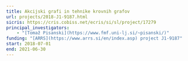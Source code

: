 ```yaml
---
title: Akcijski grafi in tehnike krovnih grafov
url: projects/2018-J1-9187.html
sicris: https://cris.cobiss.net/ecris/si/sl/project/17279
principal_investigators:
    - "[Tomaž Pisanski](https://www.fmf.uni-lj.si/~pisanski/)"
funding: "[ARRS](https://www.arrs.si/en/index.asp) project J1-9187"
start: 2018-07-01
end: 2021-06-30
---
```

